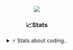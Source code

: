 <div align="center">
  
<p align="center">
  <img src="https://lanyard.cnrad.dev/api/1018290650602553364" />
</p>

### 📈Stats
<details>
    <summary> ⚡ Stats about coding.. </> </summary>
    <br/>

<!--START_SECTION:waka-->
![Code Time](http://img.shields.io/badge/Code%20Time-9%20hrs-blue)

![Profile Views](http://img.shields.io/badge/Profile%20Views-151-blue)

**🐱 My GitHub Data** 

> 📦 856.9 kB Used in GitHub's Storage 
 > 
> 💼 Opted to Hire
 > 
> 📜 6 Public Repositories 
 > 
> 🔑 15 Private Repositories 
 > 
**I'm a Night 🦉** 

```text
🌞 Morning                36 commits          ██░░░░░░░░░░░░░░░░░░░░░░░   07.84 % 
🌆 Daytime                191 commits         ██████████░░░░░░░░░░░░░░░   41.61 % 
🌃 Evening                189 commits         ██████████░░░░░░░░░░░░░░░   41.18 % 
🌙 Night                  43 commits          ██░░░░░░░░░░░░░░░░░░░░░░░   09.37 % 
```
📅 **I'm Most Productive on Sunday** 

```text
Monday                   21 commits          █░░░░░░░░░░░░░░░░░░░░░░░░   04.58 % 
Tuesday                  55 commits          ███░░░░░░░░░░░░░░░░░░░░░░   11.98 % 
Wednesday                85 commits          █████░░░░░░░░░░░░░░░░░░░░   18.52 % 
Thursday                 71 commits          ████░░░░░░░░░░░░░░░░░░░░░   15.47 % 
Friday                   54 commits          ███░░░░░░░░░░░░░░░░░░░░░░   11.76 % 
Saturday                 73 commits          ████░░░░░░░░░░░░░░░░░░░░░   15.90 % 
Sunday                   100 commits         █████░░░░░░░░░░░░░░░░░░░░   21.79 % 
```


📊 **This Week I Spent My Time On** 

```text
🕑︎ Time Zone: Europe/Berlin

💬 Programming Languages: 
Lua                      12 mins             █████████░░░░░░░░░░░░░░░░   35.13 % 
CSS                      8 mins              ██████░░░░░░░░░░░░░░░░░░░   25.13 % 
Other                    6 mins              █████░░░░░░░░░░░░░░░░░░░░   18.34 % 
HTML                     5 mins              ████░░░░░░░░░░░░░░░░░░░░░   16.08 % 
Image (svg)              1 min               █░░░░░░░░░░░░░░░░░░░░░░░░   04.43 % 

🔥 Editors: 
VS Code                  34 mins             █████████████████████████   100.00 % 

🐱‍💻 Projects: 
acp.illusionrp.ro        11 mins             ████████░░░░░░░░░░░░░░░░░   33.69 % 
Unknown Project          11 mins             ████████░░░░░░░░░░░░░░░░░   33.08 % 
html                     6 mins              █████░░░░░░░░░░░░░░░░░░░░   19.77 % 
illusion                 3 mins              ███░░░░░░░░░░░░░░░░░░░░░░   11.08 % 
185.30.165.128           0 secs              █░░░░░░░░░░░░░░░░░░░░░░░░   02.23 % 

💻 Operating System: 
Windows                  34 mins             █████████████████████████   100.00 % 
```

**I Mostly Code in JavaScript** 

```text
JavaScript               7 repos             ██████████░░░░░░░░░░░░░░░   38.89 % 
Lua                      3 repos             ████░░░░░░░░░░░░░░░░░░░░░   16.67 % 
Python                   3 repos             ████░░░░░░░░░░░░░░░░░░░░░   16.67 % 
TypeScript               2 repos             ███░░░░░░░░░░░░░░░░░░░░░░   11.11 % 
HTML                     1 repo              █░░░░░░░░░░░░░░░░░░░░░░░░   05.56 % 
```




 Last Updated on 09/06/2024 18:37:55 UTC
<!--END_SECTION:waka-->
</details>
